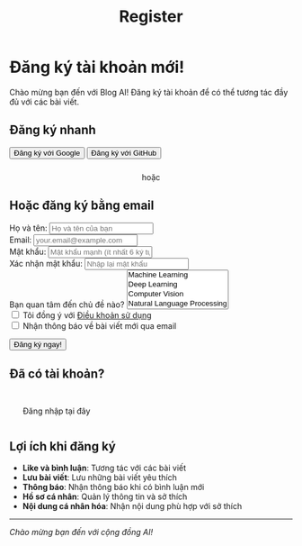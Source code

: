 ﻿---
layout: page
title: Register
permalink: /register/
---

# Đăng ký tài khoản mới! 

Chào mừng bạn đến với Blog AI! Đăng ký tài khoản để có thể tương tác đầy đủ với các bài viết.

## Đăng ký nhanh

<div class="social-login">
  <button class="google-login" id="google-login" onclick="signInWithGoogle()">
    <i class="fab fa-google"></i> Đăng ký với Google
  </button>
  
  <button class="github-login" id="github-login" onclick="signInWithGitHub()">
    <i class="fab fa-github"></i> Đăng ký với GitHub
  </button>
</div>

<div style="text-align: center; margin: 1.5rem 0; color: var(--ai-gray-500); font-size: 0.875rem;">
   hoặc 
</div>

## Hoặc đăng ký bằng email

<form class="register-form" id="registerForm">
  <div class="form-group">
    <label for="name">Họ và tên:</label>
    <input type="text" id="name" name="name" required placeholder="Họ và tên của bạn">
  </div>
  
  <div class="form-group">
    <label for="email">Email:</label>
    <input type="email" id="email" name="email" required placeholder="your.email@example.com">
  </div>
  
  <div class="form-group">
    <label for="password">Mật khẩu:</label>
    <input type="password" id="password" name="password" required placeholder="Mật khẩu mạnh (ít nhất 6 ký tự)">
  </div>
  
  <div class="form-group">
    <label for="confirm-password">Xác nhận mật khẩu:</label>
    <input type="password" id="confirm-password" name="confirm-password" required placeholder="Nhập lại mật khẩu">
  </div>
  
  <div class="form-group">
    <label for="interests">Bạn quan tâm đến chủ đề nào?</label>
    <select id="interests" name="interests" multiple>
      <option value="machine-learning">Machine Learning</option>
      <option value="deep-learning">Deep Learning</option>
      <option value="computer-vision">Computer Vision</option>
      <option value="nlp">Natural Language Processing</option>
      <option value="data-science">Data Science</option>
      <option value="ai-applications">AI Applications</option>
    </select>
  </div>
  
  <div class="form-group">
    <label>
      <input type="checkbox" name="terms" required> Tôi đồng ý với <a href="/terms/" target="_blank" style="color: var(--ai-primary);">Điều khoản sử dụng</a>
    </label>
  </div>
  
  <div class="form-group">
    <label>
      <input type="checkbox" name="newsletter"> Nhận thông báo về bài viết mới qua email
    </label>
  </div>
  
  <button type="submit" class="register-btn">Đăng ký ngay! </button>
</form>

## Đã có tài khoản?

<a href="/login/" class="login-link" style="display: inline-block; margin-top: 1rem; padding: 0.75rem 1.5rem; background: var(--ai-gray-100); color: var(--ai-gray-700); text-decoration: none; border-radius: 8px; transition: all 0.3s ease;">Đăng nhập tại đây</a>

## Lợi ích khi đăng ký

-  **Like và bình luận**: Tương tác với các bài viết
-  **Lưu bài viết**: Lưu những bài viết yêu thích
-  **Thông báo**: Nhận thông báo khi có bình luận mới
-  **Hồ sơ cá nhân**: Quản lý thông tin và sở thích
-  **Nội dung cá nhân hóa**: Nhận nội dung phù hợp với sở thích

---

*Chào mừng bạn đến với cộng đồng AI!*

<!-- Firebase SDK -->
<script src="https://www.gstatic.com/firebasejs/9.0.0/firebase-app.js"></script>
<script src="https://www.gstatic.com/firebasejs/9.0.0/firebase-auth.js"></script>
<script src="https://www.gstatic.com/firebasejs/9.0.0/firebase-firestore.js"></script>

<!-- Include CSS and JS -->
<link rel="stylesheet" href="/assets/custom.css">
<script src="/assets/firebase-auth.js"></script>
